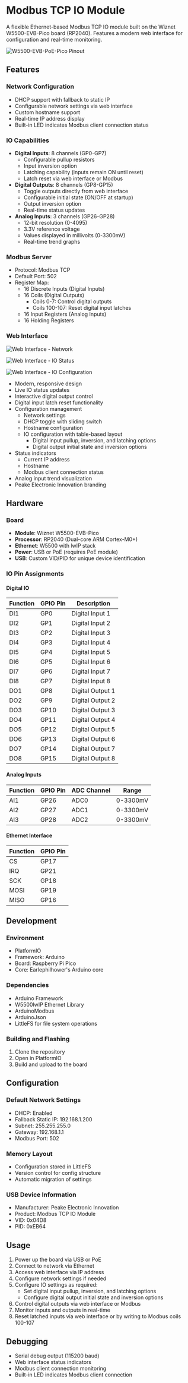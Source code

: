 # Modbus TCP IO Module

A flexible Ethernet-based Modbus TCP IO module built on the Wiznet W5500-EVB-Pico board (RP2040). Features a modern web interface for configuration and real-time monitoring.

![W5500-EVB-PoE-Pico Pinout](images/W5500-EVB-PoE-Pico-pinout.png)

## Features

### Network Configuration
- DHCP support with fallback to static IP
- Configurable network settings via web interface
- Custom hostname support
- Real-time IP address display
- Built-in LED indicates Modbus client connection status

### IO Capabilities
- **Digital Inputs**: 8 channels (GP0-GP7)
  - Configurable pullup resistors
  - Input inversion option
  - Latching capability (inputs remain ON until reset)
  - Latch reset via web interface or Modbus
- **Digital Outputs**: 8 channels (GP8-GP15)
  - Toggle outputs directly from web interface
  - Configurable initial state (ON/OFF at startup)
  - Output inversion option
  - Real-time status updates
- **Analog Inputs**: 3 channels (GP26-GP28)
  - 12-bit resolution (0-4095)
  - 3.3V reference voltage
  - Values displayed in millivolts (0-3300mV)
  - Real-time trend graphs

### Modbus Server
- Protocol: Modbus TCP
- Default Port: 502
- Register Map:
  - 16 Discrete Inputs (Digital Inputs)
  - 16 Coils (Digital Outputs)
    - Coils 0-7: Control digital outputs
    - Coils 100-107: Reset digital input latches
  - 16 Input Registers (Analog Inputs)
  - 16 Holding Registers

### Web Interface
![Web Interface - Network](images/web-interface-1.png)

![Web Interface - IO Status](images/web-interface-2.png)

![Web Interface - IO Configuration](images/web-interface-3.png)

- Modern, responsive design
- Live IO status updates
- Interactive digital output control
- Digital input latch reset functionality
- Configuration management
  - Network settings
  - DHCP toggle with sliding switch
  - Hostname configuration
  - IO configuration with table-based layout
    - Digital input pullup, inversion, and latching options
    - Digital output initial state and inversion options
- Status indicators
  - Current IP address
  - Hostname
  - Modbus client connection status
- Analog input trend visualization
- Peake Electronic Innovation branding

## Hardware

### Board
- **Module**: Wiznet W5500-EVB-Pico
- **Processor**: RP2040 (Dual-core ARM Cortex-M0+)
- **Ethernet**: W5500 with lwIP stack
- **Power**: USB or PoE (requires PoE module)
- **USB**: Custom VID/PID for unique device identification

### IO Pin Assignments

#### Digital IO

| Function | GPIO Pin | Description |
|----------|----------|-------------|
| DI1 | GP0  | Digital Input 1 |
| DI2 | GP1  | Digital Input 2 |
| DI3 | GP2  | Digital Input 3 |
| DI4 | GP3  | Digital Input 4 |
| DI5 | GP4  | Digital Input 5 |
| DI6 | GP5  | Digital Input 6 |
| DI7 | GP6  | Digital Input 7 |
| DI8 | GP7  | Digital Input 8 |
| DO1 | GP8  | Digital Output 1 |
| DO2 | GP9  | Digital Output 2 |
| DO3 | GP10 | Digital Output 3 |
| DO4 | GP11 | Digital Output 4 |
| DO5 | GP12 | Digital Output 5 |
| DO6 | GP13 | Digital Output 6 |
| DO7 | GP14 | Digital Output 7 |
| DO8 | GP15 | Digital Output 8 |

#### Analog Inputs

| Function | GPIO Pin | ADC Channel | Range |
|----------|----------|-------------|--------|
| AI1 | GP26 | ADC0 | 0-3300mV |
| AI2 | GP27 | ADC1 | 0-3300mV |
| AI3 | GP28 | ADC2 | 0-3300mV |

#### Ethernet Interface

| Function | GPIO Pin |
|----------|----------|
| CS   | GP17 |
| IRQ  | GP21 |
| SCK  | GP18 |
| MOSI | GP19 |
| MISO | GP16 |

## Development

### Environment
- PlatformIO
- Framework: Arduino
- Board: Raspberry Pi Pico
- Core: Earlephilhower's Arduino core

### Dependencies
- Arduino Framework
- W5500lwIP Ethernet Library
- ArduinoModbus
- ArduinoJson
- LittleFS for file system operations

### Building and Flashing
1. Clone the repository
2. Open in PlatformIO
3. Build and upload to the board

## Configuration

### Default Network Settings
- DHCP: Enabled
- Fallback Static IP: 192.168.1.200
- Subnet: 255.255.255.0
- Gateway: 192.168.1.1
- Modbus Port: 502

### Memory Layout
- Configuration stored in LittleFS
- Version control for config structure
- Automatic migration of settings

### USB Device Information
- Manufacturer: Peake Electronic Innovation
- Product: Modbus TCP IO Module
- VID: 0x04D8
- PID: 0xEB64

## Usage

1. Power up the board via USB or PoE
2. Connect to network via Ethernet
3. Access web interface via IP address
4. Configure network settings if needed
5. Configure IO settings as required:
   - Set digital input pullup, inversion, and latching options
   - Configure digital output initial state and inversion options
6. Control digital outputs via web interface or Modbus
7. Monitor inputs and outputs in real-time
8. Reset latched inputs via web interface or by writing to Modbus coils 100-107

## Debugging
- Serial debug output (115200 baud)
- Web interface status indicators
- Modbus client connection monitoring
- Built-in LED indicates Modbus client connection

